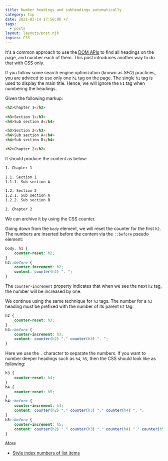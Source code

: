 ```yaml
---
title: Number headings and subheadings automatically
category: tip
date: 2021-03-14 17:56:00 +7
tags:
  - posts
layout: layouts/post.njk
topics: CSS
---
```


It's a common approach to use the [DOM APIs](https://htmldom.dev) to find all headings on the page, and number each of them. This post introduces another way to do that with CSS only.

If you follow some search engine optimization (known as _SEO_) practices, you are adviced to use only one `h1` tag on the page. The single `h1` tag is used to display the main title. Hence, we will ignore the `h1` tag when numbering the headings.

Given the following markup:

```html
<h2>Chapter 1</h2>
    
<h3>Section 1</h3>
<h4>Sub section A</h4>

<h3>Section 2</h3>
<h4>Sub section A</h4>
<h4>Sub section B</h4>

<h2>Chapter 2</h2>
```

It should produce the content as below:

```html
1. Chapter 1
    
1.1. Section 1
1.1.1. Sub section A

1.2. Section 2
1.2.1. Sub section A
1.2.2. Sub section B

2. Chapter 2
```

We can archive it by using the CSS counter. 

Going down from the `body` element, we will reset the counter for the first `h2`. The numbers are inserted before the content via the `::before` pseudo element:

```css
body, h1 {
    counter-reset: h2;
}
h2::before {
    counter-increment: h2;
    content: counter(h2) ". ";
}
```

The `counter-increment` property indicates that when we see the next `h2` tag, the number will be increased by one.

We continue using the same technique for `h3` tags. The number for a `h3` heading must be prefixed with the number of its parent `h2` tag:

```css
h2 {
    counter-reset: h3;
}
h3::before {
    counter-increment: h3;
    content: counter(h2) "." counter(h3) ". ";
}
```

Here we use the `.` character to separate the numbers. If you want to number deeper headings such as `h4`, `h5`, then the CSS should look like as following:

```css
h3 {
    counter-reset: h4;
}
h4 {
    counter-reset: h5;
}
h4::before {
    counter-increment: h4;
    content: counter(h2) "." counter(h3) "." counter(h4) ". ";
}
h5::before {
    counter-increment: h5;
    content: counter(h2) "." counter(h3) "." counter(h4) "." counter(h5) ". ";
}
```

_More_

* [Style index numbers of list items](/style-index-numbers-of-list-items.html)